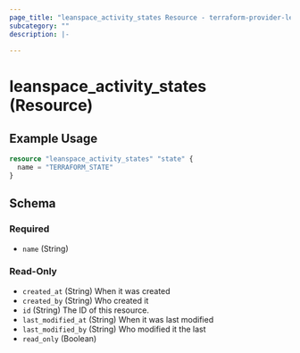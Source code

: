 ```yaml
---
page_title: "leanspace_activity_states Resource - terraform-provider-leanspace"
subcategory: ""
description: |-
  
---
```


# leanspace_activity_states (Resource)



## Example Usage

```terraform
resource "leanspace_activity_states" "state" {
  name = "TERRAFORM_STATE"
}
```

<!-- schema generated by tfplugindocs -->
## Schema

### Required

- `name` (String)

### Read-Only

- `created_at` (String) When it was created
- `created_by` (String) Who created it
- `id` (String) The ID of this resource.
- `last_modified_at` (String) When it was last modified
- `last_modified_by` (String) Who modified it the last
- `read_only` (Boolean)
